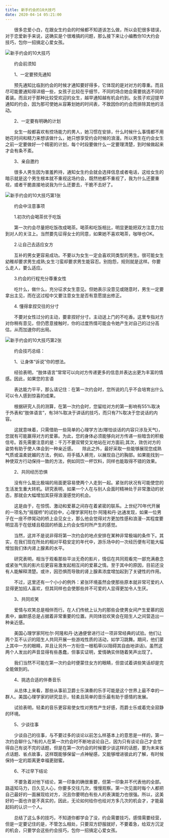 ```yaml
---
title: 新手约会的10大技巧
date: 2020-04-14 05:21:00
---
```




　　很多恋爱小白，在跟女生约会的时候都不知道该怎么做，所以会犯很多错误，对于恋爱新手来说，这确实是个很难搞的问题，那么接下来让小编教你10大约会技巧，包你一招搞定心爱女孩。

![新手约会的10大技巧](/img/d21517b2054b60cd60800d8a5634e732.jpg)

　　约会前须知

　　1、一定要预先通知

　　预先通知比临到约会的时候才通知要好得多，它体现的是对对方的尊重。而且尽可能要通知得详细一些，女孩子比较在乎细节，不同的场合她会需要挑选不同的着装。而且对于那种比较受欢迎的女生，越早通知越有机会约到。女孩子欢迎提早通知的约会，因为那可使她从容筹划她的时间表，不致因你的约会而排除其他的活动。

　　2、一定要有明确的计划

　　女生一般都喜欢有控场能力的男人，她习惯在安排，什么时候什么事情都不用她花时间和精力来想该做什么，她只想享受约会时候的浪漫。所以男生在约会女生之前一定要做好一个精密的计划，每个时段要做什么一定要理清楚，到时候做起来才会有条不紊。

　　3、亲自邀约

　　很多人男生因为害羞矜持，通知女生约会就会选择信息或者电话，这给女生的暗示就是这个男生根本就不重视这场约会，既然他都不重视了，我为什么还要重视，或者干脆直接地说我为什么还要去，干脆不去好了。

![新手约会的10大技巧第1张](/img/205b8ef9ec5e23fcb826612252d21cdd.jpg)

　　约会中注意事项

　　1.初次约会喝茶优于吃饭

　　第一次约会尽量把吃饭改成喝茶。喝茶和吃饭相比，明显更能把双方注意力拉到对人的关注上。当然要先征得女士的同意，如果她不喜欢喝茶，咖啡也OK。

　　2.让自己去适应女方

　　互补的男女更容易成功。不要以为女生一定会喜欢同类型的男生。很可能女生幼稚却要求男生成熟;女生刁蛮却要求男生能容忍。别抱怨，规则就是这样。你要么走人，要么适应。

　　3.约会的行程充分尊重女性

　　吃什么，做什么，充分征求女生意见。但她表示没意见或随意时，男生一定要拿出主见，而在这过程中又要注意女生是否有意愿提出修正。

　　4\. 懂得拿捏交往的分寸

　　不要对女性过分的主动，要拿捏好分寸。主动送上门的不吃香。这里专指对方对你稍有意见，但仍愿意接触时，你的过度热情可能会令她产生对自己的过分高估，从而加速你的出局。

![新手约会的10大技巧第2张](/img/d0fbda78c62549c7ceb6936cf46ac658.jpg)

　　约会技巧总结：

　　1、让身体“诉说”你的想法。

　　经验表明，“肢体语言”常常可以向对方传递更多的信息并表达出更为丰富的情感。因此，如果您的言语

　　表达能力平平，那么请记住：在第一次约会时，您所说的几乎不会培育出什么可以令人感到惊喜的成果。

　　根据研究人员的测算，在第一次约会时，您留给对方的第一影响有55%取决于外表和“肢体语言”，有38%取决于讲话的技巧，而只有7%取决于您说话的内容。

　　这就意味着，只需借助一些简单的心理学方法(哪怕谈话的内容只涉及天气)，您就有可能赢得对方的爱慕。为此，您的身体必须能够向对方传递一些暗含的积极信号。首先需要注意的是：千万不要双臂交叉地站在对方面前;其次，效仿对方的姿势有助于使人体会到一种亲近感。　　除此之外，最好采取一些能够展现您成熟气质或温柔妩媚的方法，例如，将手插入裤兜，以展现自己的胸部。如果能找到一种使双方行动保持一致的方法，例如同饮一杯饮料，同样也能取得不错的效果。

　　2、共同经历恐惧

　　没有什么能比极端的局面更容易使两个人走到一起。紧张的状况有可能使您的生活发生重大转机。研究表明，如果一个人在与别人会面时精神处于非常激动的状态，那就会大幅增加其获得浪漫感觉的机会。

　　这是由于，在惊慌、激动和爱慕之间存在着紧密的联系。上世纪70年代开展的一项名为“摇摆桥”的试验中，心理学家阿杜尔·阿隆和丹·达通发现，如果一位男子在一座不停晃动的桥上会见女士，那么他会觉得对方更加性感和浪漫--其程度要明显高于在低矮且稳固的桥面上约会女性时所产生的感觉。

　　当然，这并不是说非得将第一次约会的地点安排在某种非常极端的条件下。其实，在我们现在所处的相对平稳安定的年代中，游乐场中的一次经历便有可能大幅增加我们体内肾上腺素的水平。

　　研究表明，相当于观看那些平淡无奇的影片，情侣在共同观看完一部充满悬念或紧张气氛的影片后更容易激发起相互间的爱慕之情。至于其中的原因，目前还没有人能解释清楚。或许，因恐惧而导致的肾上腺素浓度增加起到了关键性的作用。

　　不过，这里还有一个小小的例外：紧张环境虽然会使那些原本就非常可爱的人显得更加招人喜欢，但其同样也会使那些并不可爱的人显得更加令人生厌。

　　3、共同欢笑

　　爱情与欢笑总是相伴而行。在人们传统上认为的那些会使男女间产生爱慕的因素中，幽默感总是占据着非常重要的位置。共同体验欢笑会在陌生人之间营造出一种亲近感。

　　美国心理学家阿杜尔·阿隆和丹·达通便曾进行过一项非常经典的试验。他们让两个互不认识的陌生人共同开展一些游戏性质的活动，如学习跳舞。期间，他们蒙上其中一方的眼睛，并且让另外一方衔住一根稻草(以阻碍其自由地讲话)。虽然这两个人发出的声音显得有些愚蠢，但事实证明，爱情确实伴随着笑声出现了。

　　我们当然不可能在第一次约会时便蒙住女方的眼睛，但尝试着讲些笑话却是完全能做到的。

　　4、挑选合适的伴奏音乐

　　从总体上来看，那些从事前卫爵士乐演奏的乐手可能是这个世界上最不幸的一群人。美国心理学家的研究显示，轻柔且简单的音乐最有助于感情的发展。

　　试验表明，轻柔的音乐更容易使女性对男性产生好感，而爵士乐或着完全寂静的环境。

　　5、少谈往事

　　少谈自己的往事，与不要过多的谈论以前怎么样基本上的意思是一样的，第一次约会聊什么?有的人在第一次约会时不断地谈论自己，因为只有谈论自己才会觉得自己有说不完的话题，但是在第一次约会的时候要少谈这样的话题，要为未来省点话题、省点故事，这样既能够保留一点神秘感，又能够增进彼此的了解，有时候保持一定的距离更幸福更甜蜜。

　　6、不过早下结论

　　不要急着对他下结论，第一印象的确很重要，但第一印象并不代表他的全部。路遥知马力，日久见人心，你要多交往几次，慢慢观察。第一次见面时每个人都把自己最好的一面展现给对方，况且你要明白有些人的表演能力也很强。所以，这美好的一面也许是不真实的，因此，无论如何给你也给对方多几次的机会才，才能最起码的认识一个人。

　　总结了这么多的技巧，不知道你都学会了没，约会需要技巧，感情需要经营，但是一定要记住的是，不管怎么相处，只要双方舒服就好，不要着急，给双方沉淀的机会，只要学会这些约会技巧，包你一招搞定心爱女孩。